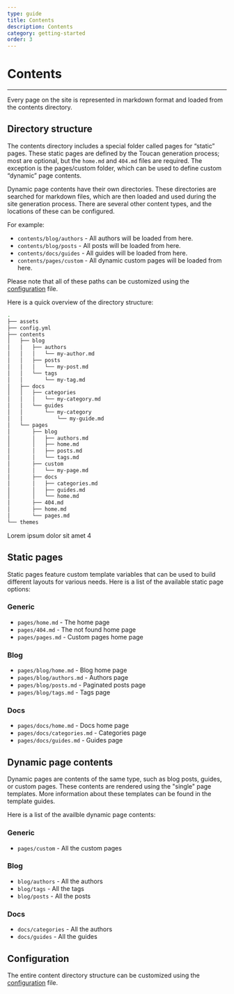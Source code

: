 ```yaml
---
type: guide
title: Contents
description: Contents
category: getting-started
order: 3
---
```


# Contents
---

Every page on the site is represented in markdown format and loaded from the contents directory.

## Directory structure

The contents directory includes a special folder called pages for “static” pages. These static pages are defined by the Toucan generation process; most are optional, but the `home.md` and `404.md` files are required. The exception is the pages/custom folder, which can be used to define custom “dynamic” page contents.

Dynamic page contents have their own directories. These directories are searched for markdown files, which are then loaded and used during the site generation process. There are several other content types, and the locations of these can be configured.

For example:

- `contents/blog/authors` - All authors will be loaded from here.
- `contents/blog/posts` - All posts will be loaded from here.
- `contents/docs/guides` - All guides will be loaded from here.
- `contents/pages/custom` - All dynamic custom pages will be loaded from here.

Please note that all of these paths can be customized using the [configuration](/docs/getting-started/configuration/) file.

Here is a quick overview of the directory structure:

```sh
.
├── assets
├── config.yml
├── contents
│   ├── blog
│   │   ├── authors
│   │   │   └── my-author.md
│   │   ├── posts
│   │   │   └── my-post.md
│   │   └── tags
│   │       └── my-tag.md
│   ├── docs
│   │   ├── categories
│   │   │   └── my-category.md
│   │   └── guides
│   │       └── my-category
│   │           └── my-guide.md
│   └── pages
│       ├── blog
│       │   ├── authors.md
│       │   ├── home.md
│       │   ├── posts.md
│       │   └── tags.md
│       ├── custom
│       │   └── my-page.md
│       ├── docs
│       │   ├── categories.md
│       │   ├── guides.md
│       │   └── home.md
│       ├── 404.md
│       ├── home.md
│       └── pages.md
└── themes
```

Lorem ipsum dolor sit amet 4

## Static pages

Static pages feature custom template variables that can be used to build different layouts for various needs. Here is a list of the available static page options:

### Generic 

- `pages/home.md` - The home page
- `pages/404.md` - The not found home page
- `pages/pages.md` - Custom pages home page

### Blog 

- `pages/blog/home.md` - Blog home page
- `pages/blog/authors.md` - Authors page
- `pages/blog/posts.md` - Paginated posts page
- `pages/blog/tags.md` - Tags page

### Docs 

- `pages/docs/home.md` - Docs home page
- `pages/docs/categories.md` - Categories page
- `pages/docs/guides.md` - Guides page


## Dynamic page contents

Dynamic pages are contents of the same type, such as blog posts, guides, or custom pages. These contents are rendered using the "single" page templates. More information about these templates can be found in the template guides.

Here is a list of the availble dynamic page contents:

### Generic 

- `pages/custom` - All the custom pages 

### Blog 

- `blog/authors` - All the authors
- `blog/tags` - All the tags
- `blog/posts` - All the posts

### Docs 

- `docs/categories` - All the authors
- `docs/guides` - All the guides


## Configuration

The entire content directory structure can be customized using the [configuration](/docs/getting-started/configuration/#contents) file.
